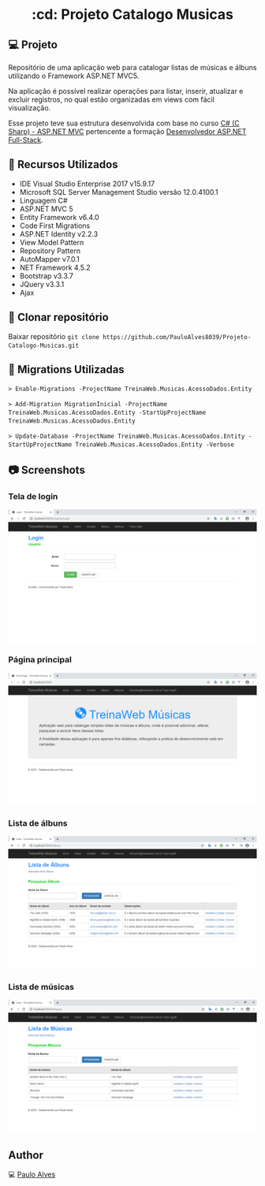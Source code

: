 <h1 align="center">:cd: Projeto Catalogo Musicas</h1>

## :computer: Projeto
Repositório de uma aplicação web para catalogar listas de músicas e álbuns utilizando o Framework ASP.NET MVC5.

Na aplicação é possível realizar operações para listar, inserir, atualizar e excluir registros, no qual estão organizadas em views com fácil visualização.

Esse projeto teve sua estrutura desenvolvida com base no curso 
[C# (C Sharp) - ASP.NET MVC](https://www.treinaweb.com.br/curso/csharp-avancado-asp-net-mvc) 
pertencente a formação
[Desenvolvedor ASP.NET Full-Stack](https://www.treinaweb.com.br/formacao/desenvolvedor-aspnet-full-stack).

## :wrench: Recursos Utilizados
- IDE Visual Studio Enterprise 2017 v15.9.17
- Microsoft SQL Server Management Studio versão 12.0.4100.1
- Linguagem C#
- ASP.NET MVC 5
- Entity Framework v6.4.0
- Code First Migrations
- ASP.NET Identity v2.2.3
- View Model Pattern
- Repository Pattern
- AutoMapper v7.0.1
- NET Framework 4.5.2
- Bootstrap v3.3.7
- JQuery v3.3.1
- Ajax

## :floppy_disk: Clonar repositório
Baixar repositório ```git clone https://github.com/PauloAlves8039/Projeto-Catalogo-Musicas.git```

## :ledger: Migrations Utilizadas
`> Enable-Migrations -ProjectName TreinaWeb.Musicas.AcessoDados.Entity`

`> Add-Migration MigrationInicial -ProjectName TreinaWeb.Musicas.AcessoDados.Entity -StartUpProjectName TreinaWeb.Musicas.AcessoDados.Entity`

`> Update-Database -ProjectName TreinaWeb.Musicas.AcessoDados.Entity -StartUpProjectName TreinaWeb.Musicas.AcessoDados.Entity -Verbose`

## :camera: Screenshots

### Tela de login
![screenshot1](https://github.com/PauloAlves8039/Projeto-Catalogo-Musicas/blob/master/TreinaWeb.Musicas.Web/Images/screenshot1.png)

### Página principal
![screenshot2](https://github.com/PauloAlves8039/Projeto-Catalogo-Musicas/blob/master/TreinaWeb.Musicas.Web/Images/screenshot2.png)

### Lista de álbuns
![screenshot3](https://github.com/PauloAlves8039/Projeto-Catalogo-Musicas/blob/master/TreinaWeb.Musicas.Web/Images/screenshot3.png)

### Lista de músicas
![screenshot4](https://github.com/PauloAlves8039/Projeto-Catalogo-Musicas/blob/master/TreinaWeb.Musicas.Web/Images/screenshot4.png)

## Author
:computer: [Paulo Alves](https://github.com/PauloAlves8039)
